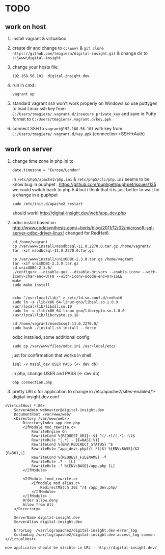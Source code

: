 TODO
==================

work on host
-----------------------------
1.  install vagrant & virtualbox
2.  create dir and change to
    `c:\www\`
    &
    `git clone https://github.com/tmagiera/digital-insight.git`
    &
    change dir to
    `c:\www\digital-insight`
3.  change your hosts file:

    ```
    192.168.56.101	digital-insight.dev
    ```

4.  run in cmd :

    ```
    vagrant up
    ```

5.  standard vagrant ssh won't work properly on Windows so use puttygen to load Linux ssh key from
    `C:/Users/tmagiera/.vagrant.d/insecure_private_key`
    and save in Putty format to
    `C:/Users/tmagiera/.vagrant.d/key.ppk`
6.  connect SSH to `vagrant@192.168.56.101` with key from `C:/Users/tmagiera/.vagrant.d/key.ppk` (connection->SSH->Auth)


work on server
-----------------------------
1.  change time zone in php.ini to
    ```
    date.timezone = "Europe/London"
    ```
    in `/etc/php5/apache2/php.ini` & `/etc/php5/cli/php.ini`
    seems to be know bug in puphpet : https://github.com/puphpet/puphpet/issues/135
    we could switch back to php 5.4 but i think that it is just better to wait for a change in a puphpet

    ```
    sudo /etc/init.d/apache2 restart
    ```

    should work! http://digital-insight.dev/web/app_dev.php

2.  odbc install based on http://www.codesynthesis.com/~boris/blog/2011/12/02/microsoft-sql-server-odbc-driver-linux/
    changed for RedHat6
    ```Shell
    cd /home/vagrant
    cp /var/www/install/msodbcsql-11.0.2270.0.tar.gz /home/vagrant/
    tar -xzf msodbcsql-11.0.2270.0.tar.gz

    cp /var/www/install/unixODBC-2.3.0.tar.gz /home/vagrant
    tar -xzf unixODBC-2.3.0.tar.gz
    cd unixODBC-2.3.0/
    ./configure --disable-gui --disable-drivers --enable-iconv --with-iconv-char-enc=UTF8 --with-iconv-ucode-enc=UTF16LE
    make
    sudo make install


    echo "/usr/local/lib/" > /etc/ld.so.conf.d/redhat6
    sudo ln -s /lib/x86_64-linux-gnu/libssl.so.1.0.0 /usr/local/lib/libssl.so.10
    sudo ln -s /lib/x86_64-linux-gnu/libcrypto.so.1.0.0 /usr/local/lib/libcrypto.so.10

    cd /home/vagrant/msodbcsql-11.0.2270.0/
    sudo bash ./install.sh install --force
    ```

    odbc installed, some additional config
    ```
    sudo cp /var/www/files/odbc.ini /usr/local/etc/
    ```

    just for confirmation that works
    in shell
    ```
    isql -v mssql_dev USER PASS (<- dev db)
    ```
    in php, change USER and PASS (<- dev db)
    ```
    php connection.php
    ```

3.  pretty URLs for application to change in /etc/apache2/sites-enabled/1-digital-insight.dev.conf

```
<VirtualHost *:80>
    ServerAdmin webmaster@digital-insight.dev
    DocumentRoot /var/www/web/
    <Directory /var/www/web/>
        DirectoryIndex app_dev.php
        <IfModule mod_rewrite.c>
            RewriteEngine On
            RewriteCond %{REQUEST_URI}::$1 ^(/.+)/(.*)::\2$
            RewriteRule ^(.*) - [E=BASE:%1]
            RewriteCond %{ENV:REDIRECT_STATUS} ^$
            RewriteRule ^app_dev\.php(/(.*)|$) %{ENV:BASE}/$2 [R=301,L]
            RewriteCond %{REQUEST_FILENAME} -f
            RewriteRule .? - [L]
            RewriteRule .? %{ENV:BASE}/app.php [L]
        </IfModule>

        <IfModule !mod_rewrite.c>
            <IfModule mod_alias.c>
                RedirectMatch 302 ^/$ /app_dev.php/
            </IfModule>
        </IfModule>
        Order allow,deny
        Allow from All
    </Directory>

    ServerName digital-insight.dev
    ServerAlias digital-insight.dev

    ErrorLog  /var/log/apache2/digital-insight.dev-error_log
    CustomLog /var/log/apache2/digital-insight.dev-access_log common
</VirtualHost>
```

    now applicaton should be visible in URL : http://digital-insight.dev/